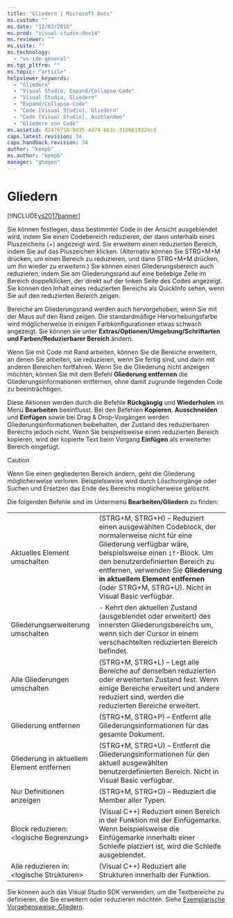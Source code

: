 ```yaml
---
title: "Gliedern | Microsoft Docs"
ms.custom: ""
ms.date: "12/02/2016"
ms.prod: "visual-studio-dev14"
ms.reviewer: ""
ms.suite: ""
ms.technology: 
  - "vs-ide-general"
ms.tgt_pltfrm: ""
ms.topic: "article"
helpviewer_keywords: 
  - "Gliedern"
  - "Visual Studio, Expand/Collapse-Code"
  - "Visual Studio, Gliedern"
  - "Expand/Collapse-Code"
  - "Code [Visual Studio], Gliedern"
  - "Code [Visual Studio], Ausblenden"
  - "Gliedern von Code"
ms.assetid: d1476758-9d35-4d74-b63c-310661932ecd
caps.latest.revision: 34
caps.handback.revision: 34
author: "kempb"
ms.author: "kempb"
manager: "ghogen"
---
```

# Gliedern
[!INCLUDE[vs2017banner](../code-quality/includes/vs2017banner.md)]

Sie können festlegen, dass bestimmter Code in der Ansicht ausgeblendet wird, indem Sie einen Codebereich reduzieren, der dann unterhalb eines Pluszeichens \(\+\) angezeigt wird.  Sie erweitern einen reduzierten Bereich, indem Sie auf das Pluszeichen klicken. \(Alternativ können Sie STRG\+M\+M drücken, um einen Bereich zu reduzieren, und dann STRG\+M\+M drücken, um ihn wieder zu erweitern.\) Sie können einen Gliederungsbereich auch reduzieren, indem Sie am Gliederungsrand auf eine beliebige Zeile im Bereich doppelklicken, der direkt auf der linken Seite des Codes angezeigt.  Sie können den Inhalt eines reduzierten Bereichs als QuickInfo sehen, wenn Sie auf den reduzierten Bereich zeigen.  
  
 Bereiche am Gliederungsrand werden auch hervorgehoben, wenn Sie mit der Maus auf den Rand zeigen.  Die standardmäßige Hervorhebungsfarbe wird möglicherweise in einigen Farbkonfigurationen etwas schwach angezeigt.  Sie können sie unter **Extras\/Optionen\/Umgebung\/Schriftarten und Farben\/Reduzierbarer Bereich** ändern.  
  
 Wenn Sie mit Code mit Rand arbeiten, können Sie die Bereiche erweitern, an denen Sie arbeiten, sie reduzieren, wenn Sie fertig sind, und dann mit anderen Bereichen fortfahren.  Wenn Sie die Gliederung nicht anzeigen möchten, können Sie mit dem Befehl **Gliederung entfernen** die Gliederungsinformationen entfernen, ohne damit zugrunde liegenden Code zu beeinträchtigen.  
  
 Diese Aktionen werden durch die Befehle **Rückgängig** und **Wiederholen** im Menü **Bearbeiten** beeinflusst.  Bei den Befehlen **Kopieren**, **Ausschneiden** und **Einfügen** sowie bei Drag & Drop\-Vorgängen werden Gliederungsinformationen beibehalten, der Zustand des reduzierbaren Bereichs jedoch nicht.  Wenn Sie beispielsweise einen reduzierten Bereich kopieren, wird der kopierte Text beim Vorgang **Einfügen** als erweiterter Bereich eingefügt.  
  
> [!CAUTION]
>  Wenn Sie einen gegliederten Bereich ändern, geht die Gliederung möglicherweise verloren.  Beispielsweise wird durch Löschvorgänge oder Suchen und Ersetzen das Ende des Bereichs möglicherweise gelöscht.  
  
 Die folgenden Befehle sind im Untermenü **Bearbeiten\/Gliedern** zu finden:  
  
|||  
|-|-|  
|Aktuelles Element umschalten|\(STRG\+M, STRG\+H\) – Reduziert einen ausgewählten Codeblock, der normalerweise nicht für eine Gliederung verfügbar wäre, beispielsweise einen `if`\-Block.  Um den benutzerdefinierten Bereich zu entfernen, verwenden Sie **Gliederung in aktuellem Element entfernen** \(oder STRG\+M, STRG\+U\).  Nicht in Visual Basic verfügbar.|  
|Gliederungserweiterung umschalten|\- Kehrt den aktuellen Zustand \(ausgeblendet oder erweitert\) des innersten Gliederungsbereichs um, wenn sich der Cursor in einem verschachtelten reduzierten Bereich befindet.|  
|Alle Gliederungen umschalten|\(STRG\+M, STRG\+L\) – Legt alle Bereiche auf denselben reduzierten oder erweiterten Zustand fest.  Wenn einige Bereiche erweitert und andere reduziert sind, werden die reduzierten Bereiche erweitert.|  
|Gliederung entfernen|\(STRG\+M, STRG\+P\) – Entfernt alle Gliederungsinformationen für das gesamte Dokument.|  
|Gliederung in aktuellem Element entfernen|\(STRG\+M, STRG\+U\) – Entfernt die Gliederungsinformationen für den aktuell ausgewählten benutzerdefinierten Bereich.  Nicht in Visual Basic verfügbar.|  
|Nur Definitionen anzeigen|\(STRG\+M, STRG\+O\) – Reduziert die Member aller Typen.|  
|Block reduzieren:\<logische Begrenzung\>|\(Visual C\+\+\) Reduziert einen Bereich in der Funktion mit der Einfügemarke.  Wenn beispielsweise die Einfügemarke innerhalb einer Schleife platziert ist, wird die Schleife ausgeblendet.|  
|Alle reduzieren in: \<logische Strukturen\>|\(Visual C\+\+\) Reduziert alle Strukturen innerhalb der Funktion.|  
  
 Sie können auch das Visual Studio SDK verwenden, um die Textbereiche zu definieren, die Sie erweitern oder reduzieren möchten.  Siehe [Exemplarische Vorgehensweise: Gliedern](../extensibility/walkthrough-outlining.md).